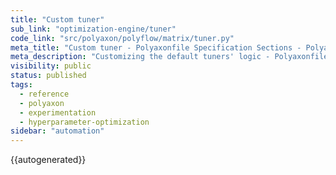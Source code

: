 ```yaml
---
title: "Custom tuner"
sub_link: "optimization-engine/tuner"
code_link: "src/polyaxon/polyflow/matrix/tuner.py"
meta_title: "Custom tuner - Polyaxonfile Specification Sections - Polyaxon References"
meta_description: "Customizing the default tuners' logic - Polyaxonfile Specification Sections."
visibility: public
status: published
tags:
  - reference
  - polyaxon
  - experimentation
  - hyperparameter-optimization
sidebar: "automation"
---
```


{{autogenerated}}
